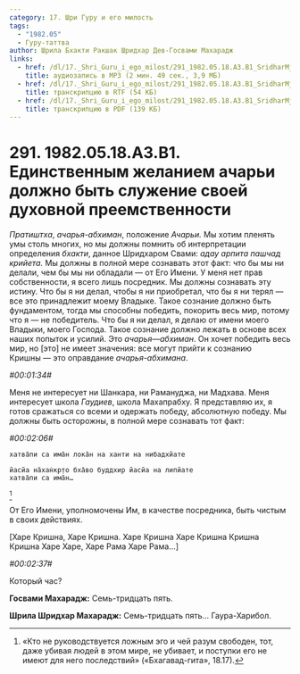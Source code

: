 ```yaml
---
category: 17. Шри Гуру и его милость
tags:
  - "1982.05"
  - Гуру-таттва
author: Шрила Бхакти Ракшак Шридхар Дев-Госвами Махарадж
links:
  - href: /dl/17._Shri_Guru_i_ego_milost/291_1982.05.18.A3.B1_SridharMj_Edinstvennym_zhelaniem_achari_dolzhno_byt_sluzhenie_svoej_duhovnoj_preemstvennosti.mp3
    title: аудиозапись в MP3 (2 мин. 49 сек., 3,9 МБ)
  - href: /dl/17._Shri_Guru_i_ego_milost/291_1982.05.18.A3.B1_SridharMj_Edinstvennym_zhelaniem_achari_dolzhno_byt_sluzhenie_svoej_duhovnoj_preemstvennosti.rtf
    title: транскрипцию в RTF (54 КБ)
  - href: /dl/17._Shri_Guru_i_ego_milost/291_1982.05.18.A3.B1_SridharMj_Edinstvennym_zhelaniem_achari_dolzhno_byt_sluzhenie_svoej_duhovnoj_preemstvennosti.pdf
    title: транскрипцию в PDF (139 КБ)
---
```


# 291. 1982.05.18.A3.B1. Единственным желанием ачарьи должно быть служение своей духовной преемственности

*Пратиштха*, *ачарья-абхиман*, положение *Ачарьи.* Мы хотим пленять умы столь многих, но мы должны помнить об интерпретации определения *бхакти*, данное Шридхаром Свами: *адау арпита пашчад крийета.* Мы должны в полной мере сознавать этот факт: что бы мы ни делали, чем бы мы ни обладали — от Его Имени. У меня нет прав собственности, я всего лишь посредник. Мы должны сознавать эту истину. Что бы я ни делал, чтобы я ни приобретал, что бы я ни терял — все это принадлежит моему Владыке. Такое сознание должно быть фундаментом, тогда мы способны победить, покорить весь мир, потому что я — не победитель. Что бы я ни делал, я делаю от имени моего Владыки, моего Господа. Такое сознание должно лежать в основе всех наших попыток и усилий. Это *ачарья*—*абхиман*. Он хочет победить весь мир, но [это] не имеет значения: все могут прийти к сознанию Кришны — это оправдание *ачарья-абхимана*.

*#00:01:34#*

Меня не интересует ни Шанкара, ни Рамануджа, ни Мадхава. Меня интересует школа *Гаудиев*, школа Махапрабху. Я представляю их, я готов сражаться со всеми и одержать победу, абсолютную победу. Мы должны быть осторожны, в полной мере сознавать тот факт:

*#00:02:06#*

    хатва̄пи са има̄н лока̄н на ханти на нибадхйате

    йасйа на̄хан̇кр̣то бха̄во буддхир йасйа на липйате
    хатва̄пи са има̄н…
[^_ftn1]

От Его Имени, уполномочены Им, в качестве посредника, быть чистым в своих действиях.

[Харе Кришна, Харе Кришна. Харе Кришна Харе Кришна Кришна Кришна Харе Харе, Харе Рама Харе Рама…]

*#00:02:37#*

Который час?

**Госвами Махарадж:** Семь-тридцать пять.

**Шрила Шридхар Махарадж:** Семь-тридцать пять… Гаура-Харибол.



[^_ftn1]: «Кто не руководствуется ложным эго и чей разум свободен, тот, даже убивая людей в этом мире, не убивает, и поступки его не имеют для него последствий» («Бхагавад-гита», 18.17).

